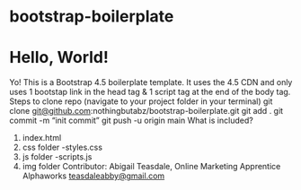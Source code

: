 # bootstrap-boilerplate
# Hello, World!
Yo! This is a Bootstrap 4.5 boilerplate template. It uses the 4.5 CDN and only uses 1 bootstap link in the head tag & 1 script tag at the end of the body tag.
Steps to clone repo
(navigate to your project folder in your terminal)
  git clone git@github.com:nothingbutabz/bootstrap-boilerplate.git
  git add .
  git commit -m “init commit”
  git push -u origin main
What is included?
1. index.html
2. css folder
  -styles.css
3. js folder
  -scripts.js
4. img folder
Contributor:
Abigail Teasdale,
Online Marketing Apprentice
Alphaworks
teasdaleabby@gmail.com